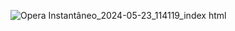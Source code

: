 ![Opera Instantâneo_2024-05-23_114119_index html](https://github.com/RaykaCarvalho/calculadora/assets/166849999/288d209b-17a4-45d7-abad-c44326681824)
